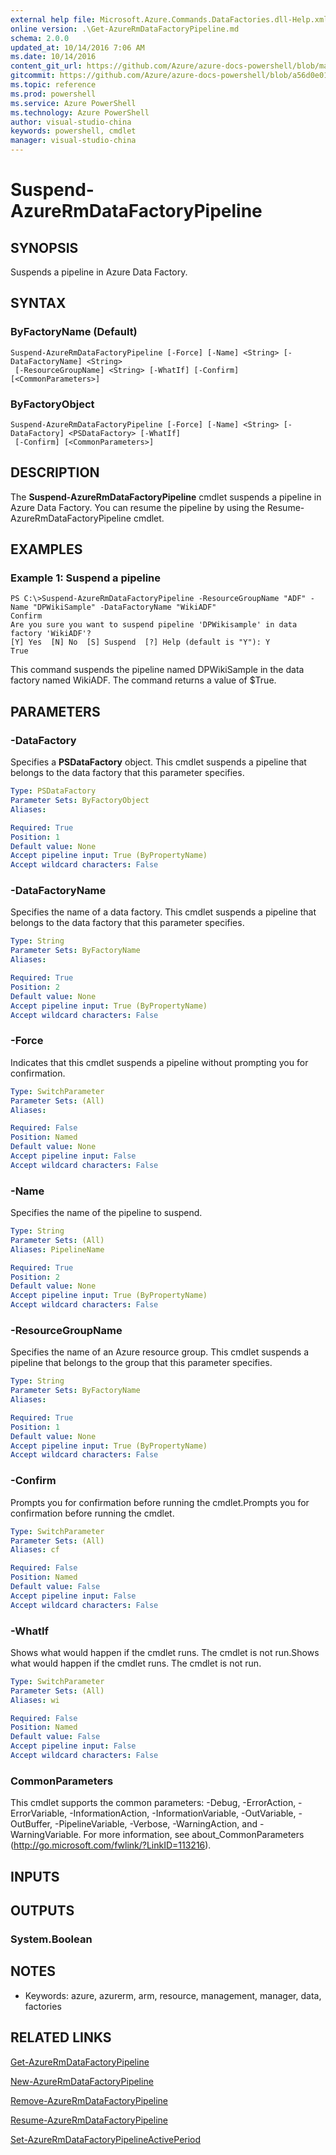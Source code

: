 ```yaml
---
external help file: Microsoft.Azure.Commands.DataFactories.dll-Help.xml
online version: .\Get-AzureRmDataFactoryPipeline.md
schema: 2.0.0
updated_at: 10/14/2016 7:06 AM
ms.date: 10/14/2016
content_git_url: https://github.com/Azure/azure-docs-powershell/blob/master/azureps-cmdlets-docs/ResourceManager/AzureRM.DataFactories/v1.0/CmdletMDs/Suspend-AzureRmDataFactoryPipeline.md
gitcommit: https://github.com/Azure/azure-docs-powershell/blob/a56d0e01e65c2c33aa2af13dd29addc94ead6e88/azureps-cmdlets-docs/ResourceManager/AzureRM.DataFactories/v1.0/CmdletMDs/Suspend-AzureRmDataFactoryPipeline.md
ms.topic: reference
ms.prod: powershell
ms.service: Azure PowerShell
ms.technology: Azure PowerShell
author: visual-studio-china
keywords: powershell, cmdlet
manager: visual-studio-china
---
```


# Suspend-AzureRmDataFactoryPipeline

## SYNOPSIS
Suspends a pipeline in Azure Data Factory.

## SYNTAX

### ByFactoryName (Default)
```
Suspend-AzureRmDataFactoryPipeline [-Force] [-Name] <String> [-DataFactoryName] <String>
 [-ResourceGroupName] <String> [-WhatIf] [-Confirm] [<CommonParameters>]
```

### ByFactoryObject
```
Suspend-AzureRmDataFactoryPipeline [-Force] [-Name] <String> [-DataFactory] <PSDataFactory> [-WhatIf]
 [-Confirm] [<CommonParameters>]
```

## DESCRIPTION
The **Suspend-AzureRmDataFactoryPipeline** cmdlet suspends a pipeline in Azure Data Factory.
You can resume the pipeline by using the Resume-AzureRmDataFactoryPipeline cmdlet.

## EXAMPLES

### Example 1: Suspend a pipeline
```
PS C:\>Suspend-AzureRmDataFactoryPipeline -ResourceGroupName "ADF" -Name "DPWikiSample" -DataFactoryName "WikiADF"
Confirm
Are you sure you want to suspend pipeline 'DPWikisample' in data factory 'WikiADF'? 
[Y] Yes  [N] No  [S] Suspend  [?] Help (default is "Y"): Y
True
```

This command suspends the pipeline named DPWikiSample in the data factory named WikiADF.
The command returns a value of $True.

## PARAMETERS

### -DataFactory
Specifies a **PSDataFactory** object.
This cmdlet suspends a pipeline that belongs to the data factory that this parameter specifies.

```yaml
Type: PSDataFactory
Parameter Sets: ByFactoryObject
Aliases: 

Required: True
Position: 1
Default value: None
Accept pipeline input: True (ByPropertyName)
Accept wildcard characters: False
```

### -DataFactoryName
Specifies the name of a data factory.
This cmdlet suspends a pipeline that belongs to the data factory that this parameter specifies.

```yaml
Type: String
Parameter Sets: ByFactoryName
Aliases: 

Required: True
Position: 2
Default value: None
Accept pipeline input: True (ByPropertyName)
Accept wildcard characters: False
```

### -Force
Indicates that this cmdlet suspends a pipeline without prompting you for confirmation.

```yaml
Type: SwitchParameter
Parameter Sets: (All)
Aliases: 

Required: False
Position: Named
Default value: None
Accept pipeline input: False
Accept wildcard characters: False
```

### -Name
Specifies the name of the pipeline to suspend.

```yaml
Type: String
Parameter Sets: (All)
Aliases: PipelineName

Required: True
Position: 2
Default value: None
Accept pipeline input: True (ByPropertyName)
Accept wildcard characters: False
```

### -ResourceGroupName
Specifies the name of an Azure resource group.
This cmdlet suspends a pipeline that belongs to the group that this parameter specifies.

```yaml
Type: String
Parameter Sets: ByFactoryName
Aliases: 

Required: True
Position: 1
Default value: None
Accept pipeline input: True (ByPropertyName)
Accept wildcard characters: False
```

### -Confirm
Prompts you for confirmation before running the cmdlet.Prompts you for confirmation before running the cmdlet.

```yaml
Type: SwitchParameter
Parameter Sets: (All)
Aliases: cf

Required: False
Position: Named
Default value: False
Accept pipeline input: False
Accept wildcard characters: False
```

### -WhatIf
Shows what would happen if the cmdlet runs.
The cmdlet is not run.Shows what would happen if the cmdlet runs.
The cmdlet is not run.

```yaml
Type: SwitchParameter
Parameter Sets: (All)
Aliases: wi

Required: False
Position: Named
Default value: False
Accept pipeline input: False
Accept wildcard characters: False
```

### CommonParameters
This cmdlet supports the common parameters: -Debug, -ErrorAction, -ErrorVariable, -InformationAction, -InformationVariable, -OutVariable, -OutBuffer, -PipelineVariable, -Verbose, -WarningAction, and -WarningVariable. For more information, see about_CommonParameters (http://go.microsoft.com/fwlink/?LinkID=113216).

## INPUTS

## OUTPUTS

### System.Boolean

## NOTES
* Keywords: azure, azurerm, arm, resource, management, manager, data, factories

## RELATED LINKS

[Get-AzureRmDataFactoryPipeline](.\Get-AzureRmDataFactoryPipeline.md)

[New-AzureRmDataFactoryPipeline](.\New-AzureRmDataFactoryPipeline.md)

[Remove-AzureRmDataFactoryPipeline](.\Remove-AzureRmDataFactoryPipeline.md)

[Resume-AzureRmDataFactoryPipeline](.\Resume-AzureRmDataFactoryPipeline.md)

[Set-AzureRmDataFactoryPipelineActivePeriod](.\Set-AzureRmDataFactoryPipelineActivePeriod.md)


